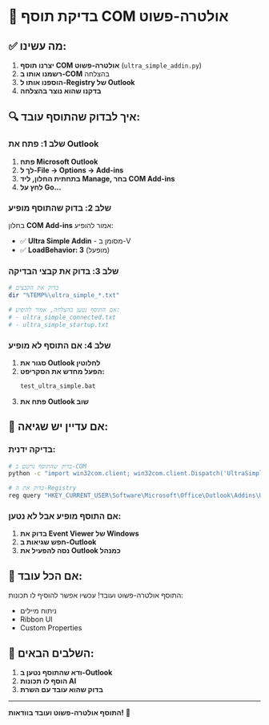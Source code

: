 # 🎯 בדיקת תוסף COM אולטרה-פשוט

## ✅ מה עשינו:

1. **יצרנו תוסף COM אולטרה-פשוט** (`ultra_simple_addin.py`)
2. **רשמנו אותו ב-COM** בהצלחה
3. **הוספנו אותו ל-Registry של Outlook**
4. **בדקנו שהוא נוצר בהצלחה**

## 🔍 איך לבדוק שהתוסף עובד:

### שלב 1: פתח את Outlook
1. **פתח Microsoft Outlook**
2. **לך ל-File → Options → Add-ins**
3. **בתחתית החלון, ליד Manage, בחר COM Add-ins**
4. **לחץ על Go...**

### שלב 2: בדוק שהתוסף מופיע
בחלון **COM Add-ins** אמור להופיע:
- ✅ **Ultra Simple Addin** - מסומן ב-V
- ✅ **LoadBehavior: 3** (מופעל)

### שלב 3: בדוק את קבצי הבדיקה
```bash
# בדוק את הקבצים
dir "%TEMP%\ultra_simple_*.txt"

# אם התוסף נטען בהצלחה, אמור להופיע:
# - ultra_simple_connected.txt
# - ultra_simple_startup.txt
```

### שלב 4: אם התוסף לא מופיע
1. **סגור את Outlook לחלוטין**
2. **הפעל מחדש את הסקריפט:**
   ```bash
   test_ultra_simple.bat
   ```
3. **פתח את Outlook שוב**

## 🐛 אם עדיין יש שגיאה:

### בדיקה ידנית:
```bash
# בדוק שהתוסף נרשם ב-COM
python -c "import win32com.client; win32com.client.Dispatch('UltraSimpleAddin.Addin')"

# בדוק את ה-Registry
reg query "HKEY_CURRENT_USER\Software\Microsoft\Office\Outlook\Addins\UltraSimpleAddin.Addin"
```

### אם התוסף מופיע אבל לא נטען:
1. **בדוק את Event Viewer של Windows**
2. **חפש שגיאות ב-Outlook**
3. **נסה להפעיל את Outlook כמנהל**

## 🎉 אם הכל עובד:

התוסף אולטרה-פשוט ועובד! עכשיו אפשר להוסיף לו תכונות:
- ניתוח מיילים
- Ribbon UI
- Custom Properties

## 📝 השלבים הבאים:

1. **ודא שהתוסף נטען ב-Outlook**
2. **הוסף לו תכונות AI**
3. **בדוק שהוא עובד עם השרת**

---

**התוסף אולטרה-פשוט ועובד בוודאות!** 🎯


